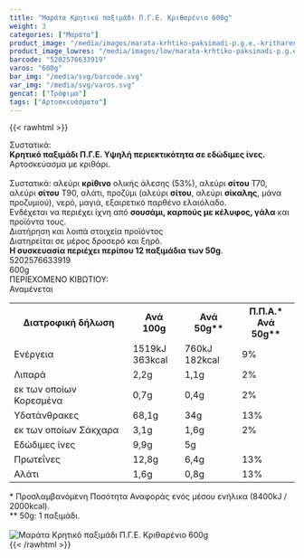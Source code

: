 ```yaml
---
title: "Μαράτα Κρητικό παξιμάδι Π.Γ.Ε. Κριθαρένιο 600g"
weight: 3
categories: ["Μαράτα"]
product_image: "/media/images/marata-krhtiko-paksimadi-p.g.e.-kritharenio-600g.jpg"
product_image_lowres: "/media/images/low/marata-krhtiko-paksimadi-p.g.e.-kritharenio-600g.jpg"
barcode: "5202576633919"
varos: "600g"
bar_img: "/media/svg/barcode.svg"
var_img: "/media/svg/varos.svg"
gencat: ["Τρόφιμα"]
tags: ["Αρτοσκευάσματα"]
---
```

{{< rawhtml >}}

<div class="sload300"><div class="product"><div id="sistatika">Συστατικά:</div><div class="alltext"><b>Κρητικό παξιμάδι Π.Γ.Ε. Υψηλή περιεκτικότητα σε εδώδιμες ίνες.</b><br>Αρτοσκεύασμα με κριθάρι.<br><br>Συστατικά: αλεύρι <b>κρίθινο</b> ολικής άλεσης (53%), αλεύρι <b>σίτου</b> Τ70, αλεύρι <b>σίτου</b> Τ90, αλάτι, προζύμι (αλεύρι <b>σίτου</b>, αλεύρι <b>σίκαλης</b>, μάνα προζυμιού), νερό, μαγιά, εξαιρετικό παρθένο ελαιόλαδο.<br>Ενδέχεται να περιέχει ίχνη από <b>σουσάμι, καρπούς με κέλυφος, γάλα</b> και προϊόντα τους.</div><div id="loipa">Διατήρηση και λοιπά στοιχεία προϊόντος</div><div class="alltext">Διατηρείται σε μέρος δροσερό και ξηρό.<br><b>H συσκευασία περιέχει περίπου 12 παξιμάδια των 50g</b>.</div><div id="barcode"><div id="barimage1"></div><span id="bartext">5202576633919</span></div><div id="varos"><div id="varosimage1"></div><span id="varostext">600g</span></div><div id="kivotio">ΠΕΡΙΕΧΟΜΕΝΟ ΚΙΒΩΤΙΟΥ:<br>Αναμένεται</div><div class="tabout"><table id="diatable"><tbody><tr><th>Διατροφική δήλωση</th><th>Ανά 100g</th><th>Ανά 50g**</th><th>Π.Π.Α.*<br>Ανά 50g**</th></tr><tr><td class="texr2">Ενέργεια</td><td class="texr">1519kJ<br>363kcal</td><td class="texr">760kJ<br>182kcal</td><td class="texr">9%</td></tr><tr><td class="texr2">Λιπαρά</td><td class="texr">2,2g</td><td class="texr">1,1g</td><td class="texr">2%</td></tr><tr><td class="gray">εκ των οποίων Κορεσµένα</td><td class="gray2">0,7g</td><td class="gray2">0,4g</td><td class="gray2">2%</td></tr><tr><td class="texr2">Yδατάνθρακες</td><td class="texr">68,1g</td><td class="texr">34g</td><td class="texr">13%</td></tr><tr><td class="gray">εκ των οποίων Σάκχαρα</td><td class="gray2">3,1g</td><td class="gray2">1,6g</td><td class="gray2">2%</td></tr><tr><td class="texr2">Eδώδιμες ίνες</td><td class="texr">9,9g</td><td class="texr">5g</td><td class="texr"></td></tr><tr><td class="texr2">Πρωτεΐνες</td><td class="texr">12,8g</td><td class="texr">6,4g</td><td class="texr">13%</td></tr><tr><td class="texr2">Αλάτι</td><td class="texr">1,6g</td><td class="texr">0,8g</td><td class="texr">13%</td></tr></tbody></table></div><div class="alltext">* Προσλαμβανόμενη Ποσότητα Αναφοράς ενός μέσου ενήλικα (8400kJ / 2000kcal).<br>** 50g: 1 παξιμάδι.</div><br><div class="pimg"><img alt="Μαράτα Κρητικό παξιμάδι Π.Γ.Ε. Κριθαρένιο 600g" title="Μαράτα Κρητικό παξιμάδι Π.Γ.Ε. Κριθαρένιο 600g" src="/media/images/marata-krhtiko-paksimadi-p.g.e.-kritharenio-600g.jpg"></div></div></div>
{{< /rawhtml >}}


